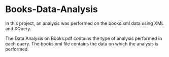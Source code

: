 # Books-Data-Analysis
In this project, an analysis was performed on the books.xml data using XML and XQuery.

The Data Analysis on Books.pdf contains the type of analysis performed in each query.
The books.xml file contains the data on which the analysis is performed.
